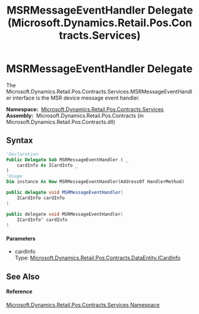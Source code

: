 ﻿---
title: MSRMessageEventHandler Delegate (Microsoft.Dynamics.Retail.Pos.Contracts.Services)
TOCTitle: MSRMessageEventHandler Delegate
ms:assetid: T:Microsoft.Dynamics.Retail.Pos.Contracts.Services.MSRMessageEventHandler
ms:mtpsurl: https://technet.microsoft.com/en-us/library/microsoft.dynamics.retail.pos.contracts.services.msrmessageeventhandler(v=AX.60)
ms:contentKeyID: 47344461
ms.date: 05/18/2015
mtps_version: v=AX.60
f1_keywords:
- Microsoft.Dynamics.Retail.Pos.Contracts.Services.MSRMessageEventHandler
dev_langs:
- CSharp
- C++
- VB
---

# MSRMessageEventHandler Delegate

The Microsoft.Dynamics.Retail.Pos.Contracts.Services.MSRMessageEventHandler interface is the MSR device message event handler.

**Namespace:**  [Microsoft.Dynamics.Retail.Pos.Contracts.Services](microsoft-dynamics-retail-pos-contracts-services-namespace.md)  
**Assembly:**  Microsoft.Dynamics.Retail.Pos.Contracts (in Microsoft.Dynamics.Retail.Pos.Contracts.dll)

## Syntax

``` vb
'Declaration
Public Delegate Sub MSRMessageEventHandler ( _
    cardInfo As ICardInfo _
)
'Usage
Dim instance As New MSRMessageEventHandler(AddressOf HandlerMethod)
```

``` csharp
public delegate void MSRMessageEventHandler(
    ICardInfo cardInfo
)
```

``` c++
public delegate void MSRMessageEventHandler(
    ICardInfo^ cardInfo
)
```

#### Parameters

  - cardInfo  
    Type: [Microsoft.Dynamics.Retail.Pos.Contracts.DataEntity.ICardInfo](icardinfo-interface-microsoft-dynamics-retail-pos-contracts-dataentity.md)  

## See Also

#### Reference

[Microsoft.Dynamics.Retail.Pos.Contracts.Services Namespace](microsoft-dynamics-retail-pos-contracts-services-namespace.md)


